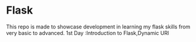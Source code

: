 # Flask
This repo is made to showcase development in learning my flask skills from very basic to advanced.
1st Day :Introduction to Flask,Dynamic URl
